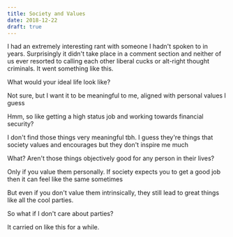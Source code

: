 ```yaml
---
title: Society and Values
date: 2018-12-22
draft: true
---
```


I had an extremely interesting rant with someone I hadn't spoken to in years.
Surprisingly it didn't take place in a comment section and neither of us ever
resorted to calling each other liberal cucks or alt-right thought criminals. It
went something like this.

<div class="conversation">

What would your ideal life look like?

Not sure, but I want it to be meaningful to me, aligned with personal values I
guess

Hmm, so like getting a high status job and working towards financial security?

I don't find those things very meaningful tbh. I guess they're things that
society values and encourages but they don't inspire me much 

What? Aren't those things objectively good for any person in their lives?

Only if you value them personally. If society expects you to get a good job
then it can feel like the same sometimes

But even if you don't value them intrinsically, they still lead to great things
like all the cool parties.

So what if I don't care about parties? 

</div>


It carried on like this for a while.
